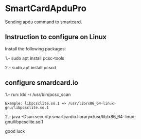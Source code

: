 SmartCardApduPro
================

Sending apdu command to smartcard.

Instruction to configure on Linux
--------------------------------
Install the following packages:

1.- sudo apt install pcsc-tools

2.- sudo apt install pcscd

configure smardcard.io
----------------------
1.- run: ldd -r /usr/bin/pcsc_scan

	Example: libpcsclite.so.1 => /usr/lib/x86_64-linux-gnu/libpcsclite.so.1

2.- java -Dsun.security.smartcardio.library=/usr/lib/x86_64-linux-gnu/libpcsclite.so.1

good luck
